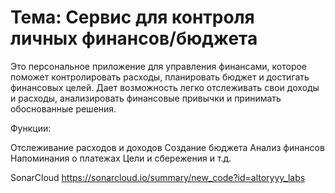 # Тема: Сервис для контроля личных финансов/бюджета

Это персональное приложение для управления финансами, которое поможет контролировать расходы, 
планировать бюджет и достигать финансовых целей. Дает возможность легко отслеживать свои доходы и расходы, 
анализировать финансовые привычки и принимать обоснованные решения.

Функции:

Отслеживание расходов и доходов
Создание бюджета
Анализ финансов
Напоминания о платежах
Цели и сбережения и т.д.

SonarCloud
https://sonarcloud.io/summary/new_code?id=altoryyy_labs
